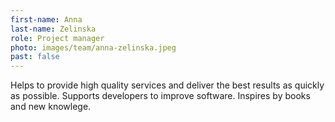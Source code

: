 ```yaml
---
first-name: Anna
last-name: Zelinska
role: Project manager
photo: images/team/anna-zelinska.jpeg
past: false
---
```

Helps to provide high quality services and deliver the best results as
quickly as possible. Supports developers to improve software. Inspires by
books and new knowlege.
